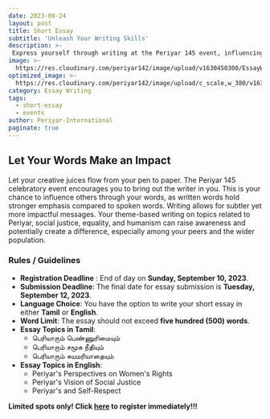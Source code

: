 ```yaml
---
date: 2023-08-24
layout: post
title: Short Essay
subtitle: 'Unleash Your Writing Skills'
description: >-
 Express yourself through writing at the Periyar 145 event, influencing others with your words.
image: >-
  https://res.cloudinary.com/periyar142/image/upload/v1630450300/EssayWriting_upbjln.jpg
optimized_image: >-
  https://res.cloudinary.com/periyar142/image/upload/c_scale,w_380/v1630450300/EssayWriting_upbjln.jpg
category: Essay Writing
tags:
  - short-essay
  - events
author: Periyar-International
paginate: true
---
```


## Let Your Words Make an Impact

Let your creative juices flow from your pen to paper. The Periyar 145 celebratory event encourages you to bring out the writer in you. This is your chance to influence others through your words, as written words hold stronger emphasis compared to spoken words. Writing allows for subtler yet more impactful messages. Your theme-based writing on topics related to Periyar, social justice, equality, and humanism can raise awareness and potentially create a difference, especially among your peers and the wider population.

### Rules / Guidelines
 - **Registration Deadline** : End of day on **Sunday, September 10, 2023**.
 - **Submission Deadline**: The final date for essay submission is **Tuesday, September 12, 2023**.
- **Language Choice**: You have the option to write your short essay in either **Tamil** or **English**.
- **Word Limit**: The essay should not exceed **five hundred (500) words**.
- **Essay Topics in Tamil**:
  - பெரியாரும் பெண்ணுரிமையும்
  - பெரியாரும் சமூக நீதியும்
  - பெரியாரும் சுயமரியாதையும்
- **Essay Topics in English**:
  - Periyar's Perspectives on Women's Rights
  - Periyar's Vision of Social Justice
  - Periyar's and Self-Respect 

**Limited spots only! Click [here](/register/) to register immediately!!!**